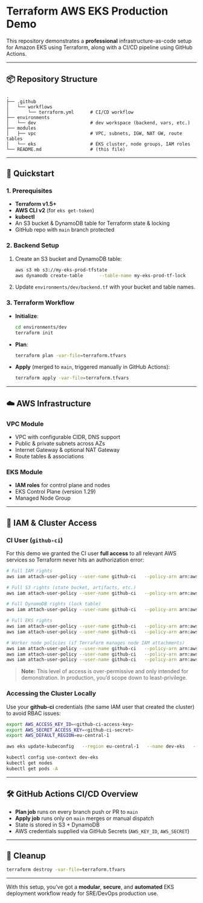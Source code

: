 # Terraform AWS EKS Production Demo

This repository demonstrates a **professional** infrastructure-as-code setup for Amazon EKS using Terraform, along with a CI/CD pipeline using GitHub Actions.

---

## 📦 Repository Structure

```
.
├── .github
│   └── workflows
│       └── terraform.yml      # CI/CD workflow
├── environments
│   └── dev                    # dev workspace (backend, vars, etc.)
├── modules
│   ├── vpc                    # VPC, subnets, IGW, NAT GW, route tables
│   └── eks                    # EKS cluster, node groups, IAM roles
└── README.md                  # (this file)
```

---

## 🚀 Quickstart

### 1. Prerequisites

- **Terraform v1.5+**  
- **AWS CLI v2** (for `eks get-token`)  
- **kubectl**  
- An S3 bucket & DynamoDB table for Terraform state & locking  
- GitHub repo with `main` branch protected

### 2. Backend Setup

1. Create an S3 bucket and DynamoDB table:
   ```bash
   aws s3 mb s3://my-eks-prod-tfstate
   aws dynamodb create-table      --table-name my-eks-prod-tf-lock      --attribute-definitions AttributeName=LockID,AttributeType=S      --key-schema AttributeName=LockID,KeyType=HASH      --billing-mode PAY_PER_REQUEST
   ```
2. Update `environments/dev/backend.tf` with your bucket and table names.

### 3. Terraform Workflow

- **Initialize**:
  ```bash
  cd environments/dev
  terraform init
  ```
- **Plan**:
  ```bash
  terraform plan -var-file=terraform.tfvars
  ```
- **Apply** (merged to `main`, triggered manually in GitHub Actions):
  ```bash
  terraform apply -var-file=terraform.tfvars
  ```

---

## ☁️ AWS Infrastructure

### VPC Module

- VPC with configurable CIDR, DNS support  
- Public & private subnets across AZs  
- Internet Gateway & optional NAT Gateway  
- Route tables & associations

### EKS Module

- **IAM roles** for control plane and nodes  
- EKS Control Plane (version 1.29)  
- Managed Node Group

---

## 🔐 IAM & Cluster Access

### CI User (`github-ci`)

For this demo we granted the CI user **full access** to all relevant AWS services so Terraform never hits an authorization error:

```bash
# Full IAM rights
aws iam attach-user-policy --user-name github-ci   --policy-arn arn:aws:iam::aws:policy/IAMFullAccess

# Full S3 rights (state bucket, artifacts, etc.)
aws iam attach-user-policy --user-name github-ci   --policy-arn arn:aws:iam::aws:policy/AmazonS3FullAccess

# Full DynamoDB rights (lock table)
aws iam attach-user-policy --user-name github-ci   --policy-arn arn:aws:iam::aws:policy/AmazonDynamoDBFullAccess

# Full EKS rights
aws iam attach-user-policy --user-name github-ci   --policy-arn arn:aws:iam::aws:policy/AmazonEKSClusterPolicy
aws iam attach-user-policy --user-name github-ci   --policy-arn arn:aws:iam::aws:policy/AmazonEKSServicePolicy

# Worker node policies (if Terraform manages node IAM attachments)
aws iam attach-user-policy --user-name github-ci   --policy-arn arn:aws:iam::aws:policy/AmazonEC2ContainerRegistryReadOnly
aws iam attach-user-policy --user-name github-ci   --policy-arn arn:aws:iam::aws:policy/AmazonEKSWorkerNodePolicy
aws iam attach-user-policy --user-name github-ci   --policy-arn arn:aws:iam::aws:policy/AmazonEKS_CNI_Policy
```

> **Note:** This level of access is over-permissive and only intended for demonstration. In production, you’d scope down to least-privilege.

### Accessing the Cluster Locally

Use your **github-ci** credentials (the same IAM user that created the cluster) to avoid RBAC issues:

```bash
export AWS_ACCESS_KEY_ID=<github-ci-access-key>
export AWS_SECRET_ACCESS_KEY=<github-ci-secret>
export AWS_DEFAULT_REGION=eu-central-1

aws eks update-kubeconfig   --region eu-central-1   --name dev-eks   --alias dev-eks

kubectl config use-context dev-eks
kubectl get nodes
kubectl get pods -A
```

---

## 🛠️ GitHub Actions CI/CD Overview

- **Plan job** runs on every branch push or PR to `main`  
- **Apply job** runs only on `main` merges or manual dispatch  
- State is stored in S3 + DynamoDB  
- AWS credentials supplied via GitHub Secrets (`AWS_KEY_ID`, `AWS_SECRET`)

---

## 🧹 Cleanup

```bash
terraform destroy -var-file=terraform.tfvars
```

---

With this setup, you’ve got a **modular**, **secure**, and **automated** EKS deployment workflow ready for SRE/DevOps production use.
